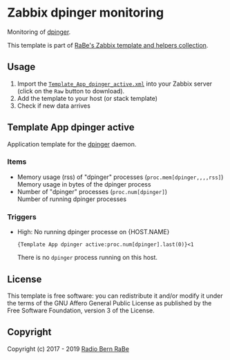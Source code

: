 # Zabbix dpinger monitoring
Monitoring of [dpinger](https://github.com/dennypage/dpinger).

This template is part of [RaBe's Zabbix template and helpers
collection](https://github.com/radiorabe/rabe-zabbix).

## Usage

1. Import the [`Template_App_dpinger_active.xml`](Template_App_dpinger_active.xml)
   into your Zabbix server (click on the `Raw` button to download).
2. Add the template to your host (or stack template)
3. Check if new data arrives

## Template App dpinger active
Application template for the [dpinger](https://github.com/dennypage/dpinger) daemon.
### Items
* Memory usage (rss) of "dpinger" processes (`proc.mem[dpinger,,,,rss]`)  
  Memory usage in bytes of the dpinger process
* Number of "dpinger" processes (`proc.num[dpinger]`)  
  Number of running dpinger processes
### Triggers
* High: No running dpinger processe on {HOST.NAME}
  ```
  {Template App dpinger active:proc.num[dpinger].last(0)}<1
  ```
  There is no `dpinger` process running on this host.

## License
This template is free software: you can redistribute it and/or modify it under
the terms of the GNU Affero General Public License as published by the Free
Software Foundation, version 3 of the License.

## Copyright
Copyright (c) 2017 - 2019 [Radio Bern RaBe](http://www.rabe.ch)

